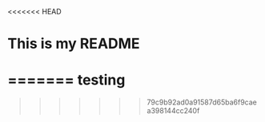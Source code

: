 <<<<<<< HEAD
# This is my README
=======
testing
=======
>>>>>>> 79c9b92ad0a91587d65ba6f9caea398144cc240f
